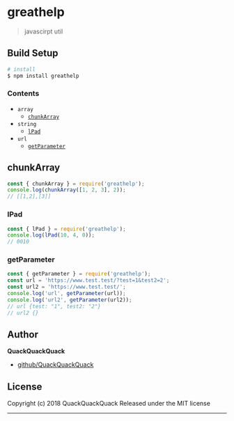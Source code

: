 # greathelp

> javascirpt util

## Build Setup

``` bash
# install
$ npm install greathelp
```
### **Contents**
* `array`
  * [`chunkArray`](#chunkArray)
* `string`
  * [`lPad`](#lPad)
* `url`
  * [`getParameter`](#getParameter)


## chunkArray
```js
const { chunkArray } = require('greathelp');
console.log(chunkArray([1, 2, 3], 2));
// [[1,2],[3]]
```

### lPad

```js
const { lPad } = require('greathelp');
console.log(lPad(10, 4, 0));
// 0010
```

### getParameter

```js
const { getParameter } = require('greathelp');
const url = 'https://www.test.test/?test=1&test2=2';
const url2 = 'https://www.test.test/';
console.log('url', getParameter(url));
console.log('url2', getParameter(url2));
// url {test: "1", test2: "2"}
// url2 {}
```

## Author

**QuackQuackQuack**

+ [github/QuackQuackQuack](https://github.com/QuackQuackQuack)

## License
Copyright (c) 2018 QuackQuackQuack
Released under the MIT license

***

